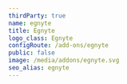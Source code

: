 ```yaml
---
thirdParty: true
name: egnyte
title: Egnyte
logo_class: Egnyte
configRoute: /add-ons/egnyte
public: false
image: /media/addons/egnyte.svg
seo_alias: egnyte
---
```

